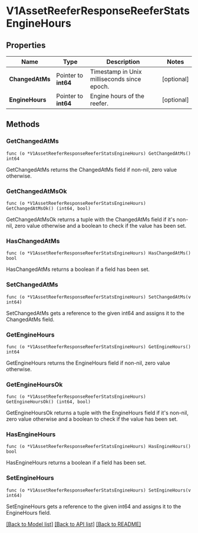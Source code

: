 # V1AssetReeferResponseReeferStatsEngineHours

## Properties

Name | Type | Description | Notes
------------ | ------------- | ------------- | -------------
**ChangedAtMs** | Pointer to **int64** | Timestamp in Unix milliseconds since epoch. | [optional] 
**EngineHours** | Pointer to **int64** | Engine hours of the reefer. | [optional] 

## Methods

### GetChangedAtMs

`func (o *V1AssetReeferResponseReeferStatsEngineHours) GetChangedAtMs() int64`

GetChangedAtMs returns the ChangedAtMs field if non-nil, zero value otherwise.

### GetChangedAtMsOk

`func (o *V1AssetReeferResponseReeferStatsEngineHours) GetChangedAtMsOk() (int64, bool)`

GetChangedAtMsOk returns a tuple with the ChangedAtMs field if it's non-nil, zero value otherwise
and a boolean to check if the value has been set.

### HasChangedAtMs

`func (o *V1AssetReeferResponseReeferStatsEngineHours) HasChangedAtMs() bool`

HasChangedAtMs returns a boolean if a field has been set.

### SetChangedAtMs

`func (o *V1AssetReeferResponseReeferStatsEngineHours) SetChangedAtMs(v int64)`

SetChangedAtMs gets a reference to the given int64 and assigns it to the ChangedAtMs field.

### GetEngineHours

`func (o *V1AssetReeferResponseReeferStatsEngineHours) GetEngineHours() int64`

GetEngineHours returns the EngineHours field if non-nil, zero value otherwise.

### GetEngineHoursOk

`func (o *V1AssetReeferResponseReeferStatsEngineHours) GetEngineHoursOk() (int64, bool)`

GetEngineHoursOk returns a tuple with the EngineHours field if it's non-nil, zero value otherwise
and a boolean to check if the value has been set.

### HasEngineHours

`func (o *V1AssetReeferResponseReeferStatsEngineHours) HasEngineHours() bool`

HasEngineHours returns a boolean if a field has been set.

### SetEngineHours

`func (o *V1AssetReeferResponseReeferStatsEngineHours) SetEngineHours(v int64)`

SetEngineHours gets a reference to the given int64 and assigns it to the EngineHours field.


[[Back to Model list]](../README.md#documentation-for-models) [[Back to API list]](../README.md#documentation-for-api-endpoints) [[Back to README]](../README.md)


